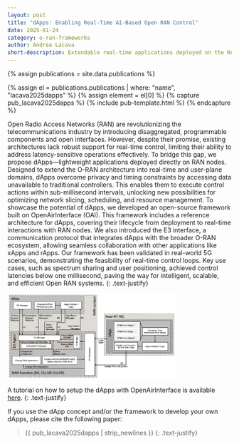 ```yaml
---
layout: post
title: "dApps: Enabling Real-Time AI-Based Open RAN Control"
date: 2025-01-24
category: o-ran-frameworks
author: Andrea Lacava
short-description: Extendable real-time applications deployed on the RAN nodes
---
```


{% assign publications = site.data.publications %}

{% assign el = publications.publications | where: "name", "lacava2025dapps" %}
{% assign element = el[0] %}
{% capture pub_lacava2025dapps %}
{% include pub-template.html %}
{% endcapture %}


Open Radio Access Networks (RAN) are revolutionizing the telecommunications industry by introducing disaggregated, programmable components and open interfaces. 
However, despite their promise, existing architectures lack robust support for real-time control, limiting their ability to address latency-sensitive operations effectively.
To bridge this gap, we propose dApps—lightweight applications deployed directly on RAN nodes. 
Designed to extend the O-RAN architecture into real-time and user-plane domains, dApps overcome privacy and timing constraints by accessing data unavailable to traditional controllers. 
This enables them to execute control actions within sub-millisecond intervals, unlocking new possibilities for optimizing network slicing, scheduling, and resource management.
To showcase the potential of dApps, we developed an open-source framework built on OpenAirInterface (OAI). 
This framework includes a reference architecture for dApps, covering their lifecycle from deployment to real-time interactions with RAN nodes. 
We also introduced the E3 interface, a communication protocol that integrates dApps with the broader O-RAN ecosystem, allowing seamless collaboration with other applications like xApps and rApps.
Our framework has been validated in real-world 5G scenarios, demonstrating the feasibility of real-time control loops. 
Key use cases, such as spectrum sharing and user positioning, achieved control latencies below one millisecond, paving the way for intelligent, scalable, and efficient Open RAN systems.
{: .text-justify}


<img src="/assets/post-assets/dapps.png" class="post-image" alt="dApp Architecture" width="75%">

A tutorial on how to setup the dApps with OpenAirInterface is available [here](/tutorials/dapps-oai).
{: .text-justify}

If you use the dApp concept and/or the framework to develop your own dApps, please cite the following paper:

> {{ pub_lacava2025dapps | strip_newlines }}
> {: .text-justify}
